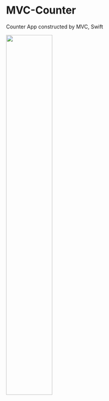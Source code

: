 # MVC-Counter
Counter App constructed by MVC, Swift

<img src="https://user-images.githubusercontent.com/51523853/76683318-96aebf80-6646-11ea-871f-cf102b8e52cf.png" width=50% >
